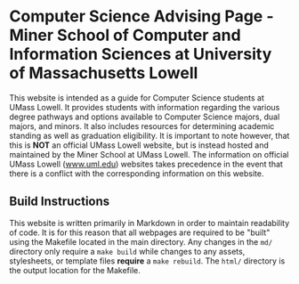 # Computer Science Advising Page - Miner School of Computer and Information Sciences at University of Massachusetts Lowell

This website is intended as a guide for Computer Science students at UMass Lowell. It provides students with information regarding the various degree pathways and options available to Computer Science majors, dual majors, and minors. It also includes resources for determining academic standing as well as graduation eligibility. It is important to note however, that this is **NOT** an official UMass Lowell website, but is instead hosted and maintained by the Miner School at UMass Lowell. The information on official UMass Lowell (www.uml.edu) websites takes precedence in the event that there is a conflict with the corresponding information on this website.

## Build Instructions

This website is written primarily in Markdown in order to maintain readability of code. It is for this reason that all webpages are required to be "built" using the Makefile located in the main directory. Any changes in the `md/` directory only require a `make build` while changes to any assets, stylesheets, or template files **require** a `make rebuild`. The `html/` directory is the output location for the Makefile.